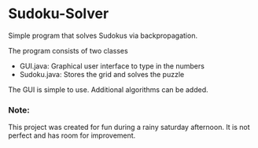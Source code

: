 # Sudoku-Solver
Simple program that solves Sudokus via backpropagation. 

The program consists of two classes
- GUI.java: Graphical user interface to type in the numbers
- Sudoku.java: Stores the grid and solves the puzzle

The GUI is simple to use. Additional algorithms can be added.

### Note: 
This project was created for fun during a rainy saturday afternoon. It is not perfect and has room for improvement. 
